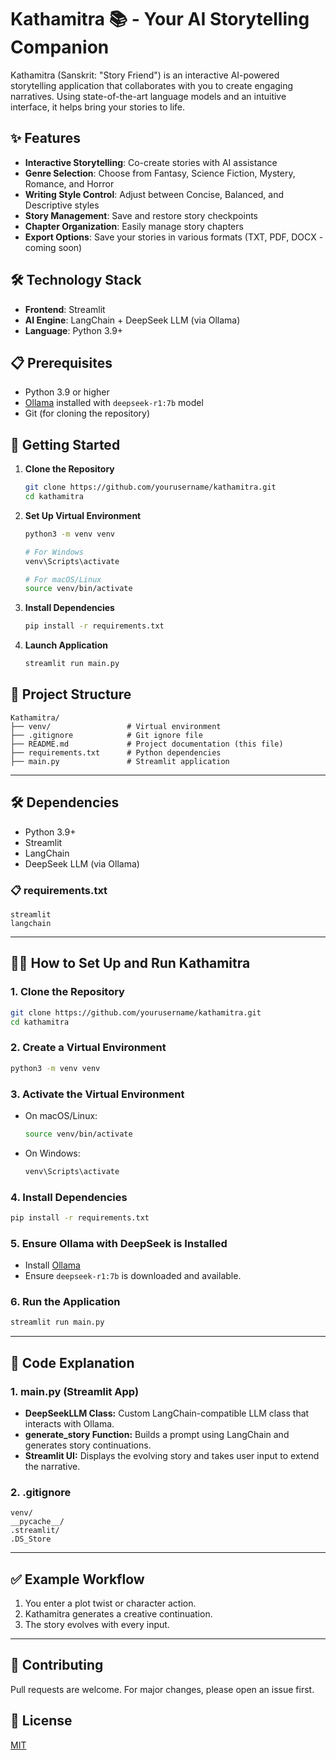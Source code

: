 # Kathamitra 📚 - Your AI Storytelling Companion

Kathamitra (Sanskrit: "Story Friend") is an interactive AI-powered storytelling application that collaborates with you to create engaging narratives. Using state-of-the-art language models and an intuitive interface, it helps bring your stories to life.

## ✨ Features

- **Interactive Storytelling**: Co-create stories with AI assistance
- **Genre Selection**: Choose from Fantasy, Science Fiction, Mystery, Romance, and Horror
- **Writing Style Control**: Adjust between Concise, Balanced, and Descriptive styles
- **Story Management**: Save and restore story checkpoints
- **Chapter Organization**: Easily manage story chapters
- **Export Options**: Save your stories in various formats (TXT, PDF, DOCX - coming soon)

## 🛠️ Technology Stack

- **Frontend**: Streamlit
- **AI Engine**: LangChain + DeepSeek LLM (via Ollama)
- **Language**: Python 3.9+

## 📋 Prerequisites

- Python 3.9 or higher
- [Ollama](https://ollama.ai/) installed with `deepseek-r1:7b` model
- Git (for cloning the repository)

## 🚀 Getting Started

1. **Clone the Repository**
   ```bash
   git clone https://github.com/yourusername/kathamitra.git
   cd kathamitra
   ```

2. **Set Up Virtual Environment**
   ```bash
   python3 -m venv venv
   
   # For Windows
   venv\Scripts\activate
   
   # For macOS/Linux
   source venv/bin/activate
   ```

3. **Install Dependencies**
   ```bash
   pip install -r requirements.txt
   ```

4. **Launch Application**
   ```bash
   streamlit run main.py
   ```

## 📁 Project Structure

```
Kathamitra/
├── venv/                 # Virtual environment
├── .gitignore            # Git ignore file
├── README.md             # Project documentation (this file)
├── requirements.txt      # Python dependencies
├── main.py               # Streamlit application

```
---

## 🛠️ Dependencies
- Python 3.9+
- Streamlit
- LangChain
- DeepSeek LLM (via Ollama)

### 📋 requirements.txt
```plaintext
streamlit
langchain
```
---

## 🧑‍💻 How to Set Up and Run Kathamitra
### 1. **Clone the Repository**
```bash
git clone https://github.com/yourusername/kathamitra.git
cd kathamitra
```

### 2. **Create a Virtual Environment**
```bash
python3 -m venv venv
```

### 3. **Activate the Virtual Environment**
- On macOS/Linux:
  ```bash
  source venv/bin/activate
  ```
- On Windows:
  ```bash
  venv\Scripts\activate
  ```

### 4. **Install Dependencies**
```bash
pip install -r requirements.txt
```

### 5. **Ensure Ollama with DeepSeek is Installed**
- Install [Ollama](https://ollama.ai/)
- Ensure `deepseek-r1:7b` is downloaded and available.

### 6. **Run the Application**
```bash
streamlit run main.py
```
---

## 📝 Code Explanation
### **1. main.py (Streamlit App)**
- **DeepSeekLLM Class:** Custom LangChain-compatible LLM class that interacts with Ollama.
- **generate_story Function:** Builds a prompt using LangChain and generates story continuations.
- **Streamlit UI:** Displays the evolving story and takes user input to extend the narrative.

### **2. .gitignore**
```gitignore
venv/
__pycache__/
.streamlit/
.DS_Store
```
---

## ✅ Example Workflow
1. You enter a plot twist or character action.
2. Kathamitra generates a creative continuation.
3. The story evolves with every input.

---
## 🤝 Contributing
Pull requests are welcome. For major changes, please open an issue first.

## 📜 License
[MIT](https://choosealicense.com/licenses/mit/)
